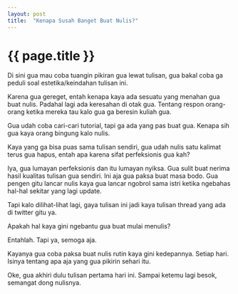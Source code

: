 ```yaml
---
layout: post
title:  "Kenapa Susah Banget Buat Nulis?"
---
```


# {{ page.title }}

Di sini gua mau coba tuangin pikiran gua lewat tulisan, gua bakal coba ga peduli soal estetika/keindahan tulisan ini.

Karena gua gereget, entah kenapa kaya ada sesuatu yang menahan gua buat nulis. Padahal lagi ada keresahan di otak gua. Tentang respon orang-orang ketika mereka tau kalo gua ga beresin kuliah gua.

Gua udah coba cari-cari tutorial, tapi ga ada yang pas buat gua. Kenapa sih gua kaya orang bingung kalo nulis.

Kaya yang ga bisa puas sama tulisan sendiri, gua udah nulis satu kalimat terus gua hapus, entah apa karena sifat perfeksionis gua kah?

Iya, gua lumayan perfeksionis dan itu lumayan nyiksa. Gua sulit buat nerima hasil kualitas tulisan gua sendiri. Ini aja gua paksa buat masa bodo. Gua pengen gitu lancar nulis kaya gua lancar ngobrol sama istri ketika ngebahas hal-hal sekitar yang lagi update.

Tapi kalo dilihat-lihat lagi, gaya tulisan ini jadi kaya tulisan thread yang ada di twitter gitu ya.

Apakah hal kaya gini ngebantu gua buat mulai menulis?

Entahlah. Tapi ya, semoga aja.

Kayanya gua coba paksa buat nulis rutin kaya gini kedepannya. Setiap hari. Isinya tentang apa aja yang gua pikirin sehari itu.

Oke, gua akhiri dulu tulisan pertama hari ini. Sampai ketemu lagi besok, semangat dong nulisnya.

